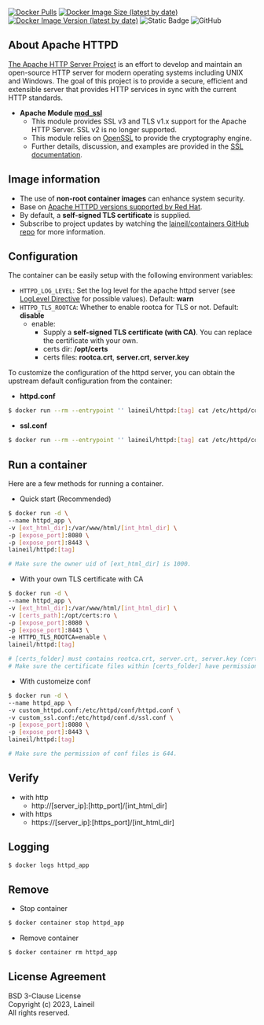 [![Docker Pulls](https://img.shields.io/docker/pulls/laineil/httpd)](https://hub.docker.com/r/laineil/httpd) [![Docker Image Size (latest by date)](https://img.shields.io/docker/image-size/laineil/httpd?sort=date)](https://hub.docker.com/r/laineil/httpd/tags) [![Docker Image Version (latest by date)](https://img.shields.io/docker/v/laineil/httpd?sort=date)](https://hub.docker.com/r/laineil/httpd/tags) ![Static Badge](https://img.shields.io/badge/arch-x86__64%20%7C%20arm64%20%7C%20ppc64le-blue) ![GitHub](https://img.shields.io/github/license/laineil/containers)

## About Apache HTTPD

[The Apache HTTP Server Project](https://httpd.apache.org/) is an effort to develop and maintain an open-source HTTP server for modern operating systems including UNIX and Windows. The goal of this project is to provide a secure, efficient and extensible server that provides HTTP services in sync with the current HTTP standards.

- **Apache Module [mod_ssl](https://httpd.apache.org/docs/2.4/mod/mod_ssl.html)**
  - This module provides SSL v3 and TLS v1.x support for the Apache HTTP Server. SSL v2 is no longer supported.
  - This module relies on [OpenSSL](http://www.openssl.org/) to provide the cryptography engine.
  - Further details, discussion, and examples are provided in the [SSL documentation](https://httpd.apache.org/docs/2.4/ssl/).

## Image information

- The use of **non-root container images** can enhance system security.
- Base on [Apache HTTPD versions supported by Red Hat](https://access.redhat.com/solutions/445713).
- By default, a **self-signed TLS certificate** is supplied.
- Subscribe to project updates by watching the [laineil/containers GitHub repo](https://github.com/laineil/containers) for more information.

## Configuration

The container can be easily setup with the following environment variables:

- `HTTPD_LOG_LEVEL`: Set the log level for the apache httpd server (see [LogLevel Directive](https://httpd.apache.org/docs/2.4/mod/core.html#loglevel) for possible values). Default: **warn**
- `HTTPD_TLS_ROOTCA`: Whether to enable rootca for TLS or not. Default: **disable**
  - enable: 
    - Supply a **self-signed TLS certificate (with CA)**. You can replace the certificate with your own.
    - certs dir: **/opt/certs**
    - certs files: **rootca.crt**, **server.crt**, **server.key**


To customize the configuration of the httpd server, you can obtain the upstream default configuration from the container:

- **httpd.conf**

```bash
$ docker run --rm --entrypoint '' laineil/httpd:[tag] cat /etc/httpd/conf/httpd.conf > custom_httpd.conf
```

- **ssl.conf**

```bash
$ docker run --rm --entrypoint '' laineil/httpd:[tag] cat /etc/httpd/conf.d/ssl.conf > custom_ssl.conf
```

## Run a container

Here are a few methods for running a container.

- Quick start (Recommended)

```bash
$ docker run -d \
--name httpd_app \
-v [ext_html_dir]:/var/www/html/[int_html_dir] \
-p [expose_port]:8080 \
-p [expose_port]:8443 \
laineil/httpd:[tag]

# Make sure the owner uid of [ext_html_dir] is 1000.
```

- With your own TLS certificate with CA


```bash
$ docker run -d \
--name httpd_app \
-v [ext_html_dir]:/var/www/html/[int_html_dir] \
-v [certs_path]:/opt/certs:ro \
-p [expose_port]:8080 \
-p [expose_port]:8443 \
-e HTTPD_TLS_ROOTCA=enable \
laineil/httpd:[tag]

# [certs_folder] must contains rootca.crt, server.crt, server.key (certificate name must match).
# Make sure the certificate files within [certs_folder] have permission 644.
```

- With customeize conf

```bash
$ docker run -d \
--name httpd_app \
-v custom_httpd.conf:/etc/httpd/conf/httpd.conf \
-v custom_ssl.conf:/etc/httpd/conf.d/ssl.conf \
-p [expose_port]:8080 \
-p [expose_port]:8443 \
laineil/httpd:[tag]

# Make sure the permission of conf files is 644.
```

## Verify

- with http
  - http://[server_ip]:[http_port]/[int_html_dir]
- with https
  - https://[server_ip]:[https_port]/[int_html_dir]

## Logging

```bash
$ docker logs httpd_app
```

## Remove

- Stop container

```bash
$ docker container stop httpd_app
```

- Remove container

```bash
$ docker container rm httpd_app
```

## License Agreement

BSD 3-Clause License  
Copyright (c) 2023, Laineil  
All rights reserved.
